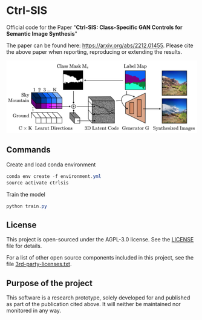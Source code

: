 # Ctrl-SIS
Official code for the Paper "**Ctrl-SIS: Class-Specific GAN Controls for Semantic Image Synthesis**"

The paper can be found here: https://arxiv.org/abs/2212.01455.  Please cite the above paper when reporting, reproducing or extending the results.

![teaser](teaser.png)

## Commands
Create and load conda environment
```powershell
conda env create -f environment.yml
source activate ctrlsis
```

Train the model
```powershell
python train.py 
```


## License

This project is open-sourced under the AGPL-3.0 license. See the
[LICENSE](LICENSE) file for details.

For a list of other open source components included in this project, see the
file [3rd-party-licenses.txt](3rd-party-licenses.txt).

## Purpose of the project

This software is a research prototype, solely developed for and published as
part of the publication cited above. It will neither be
maintained nor monitored in any way.
